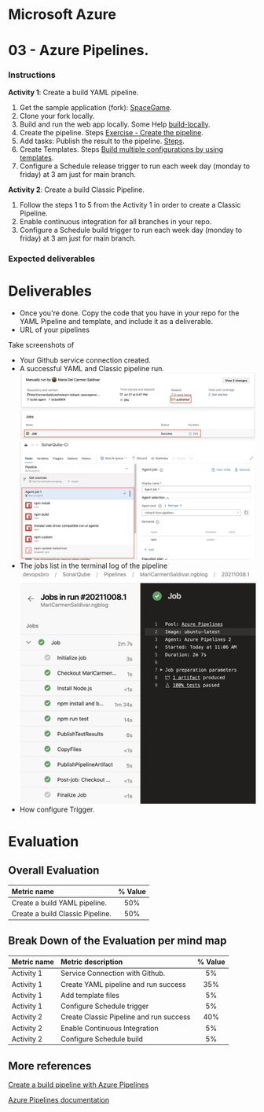 # Microsoft Azure
# 03 - Azure Pipelines.

### Instructions

**Activity 1**: Create a build YAML pipeline.

1. Get the sample application (fork): [SpaceGame](https://github.com/MicrosoftDocs/mslearn-tailspin-spacegame-web).
2. Clone your fork locally.
3. Build and run the web app locally. Some Help [build-locally](https://docs.microsoft.com/en-us/learn/modules/create-a-build-pipeline/3-build-locally).
4. Create the pipeline. Steps [Exercise - Create the pipeline](https://docs.microsoft.com/en-us/learn/modules/create-a-build-pipeline/6-create-the-pipeline).
5. Add tasks: Publish the result to the pipeline. [Steps](https://docs.microsoft.com/en-us/learn/modules/create-a-build-pipeline/7-publish-build-result).
6. Create Templates. Steps [Build multiple configurations by using templates](https://docs.microsoft.com/en-us/learn/modules/create-a-build-pipeline/8-build-multiple-configurations).
7. Configure a Schedule release trigger to run each week day (monday to friday) at 3 am just for main branch.

**Activity 2**: Create a build Classic Pipeline.

1. Follow the steps 1 to 5 from the Activity 1 in order to create a Classic Pipeline.
2. Enable continuous integration for all branches in your repo.
3. Configure a Schedule build trigger to run each week day (monday to friday) at 3 am just for main branch.


### Expected deliverables
# Deliverables

* Once you're done. Copy the code that you have in your repo for the YAML Pipeline and template, and include it as a deliverable.
* URL of your pipelines

Take screenshots of
* Your Github service connection created.
* A successful YAML and Classic pipeline run.
![Success Build](images/03/Success.png)
![Classic Pipeline](images/03/ClassicPipeline.png)
* The jobs list in the terminal log of the pipeline
![Logs Pipeline](images/03/logspipeline.png)
* How configure Trigger.

# Evaluation
## Overall Evaluation

| Metric name        | % Value |
|:------------------ |:--:|
| Create a build YAML pipeline. |  50% |
| Create a build Classic Pipeline. |   50% |

## Break Down of the Evaluation per mind map

 Metric name        | Metric description                                | % Value |
|:------------------ |:--------------------------------------------------|:--:|
|  Activity 1 | Service Connection with Github.  | 5% |
|  Activity 1 | Create YAML pipeline and run success  | 35% |
|  Activity 1 | Add template files | 5% |
|  Activity 1 | Configure Schedule trigger | 5% |
|  Activity 2 | Create Classic Pipeline and run success  | 40% |
|  Activity 2 | Enable Continuous Integration  | 5% |
|  Activity 2 | Configure Schedule build | 5% |




## More references

[Create a build pipeline with Azure Pipelines](https://docs.microsoft.com/en-us/learn/modules/create-a-build-pipeline/)

[Azure Pipelines documentation](https://docs.microsoft.com/en-us/azure/devops/pipelines/?view=azure-devops)
